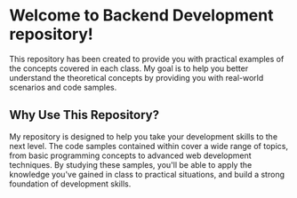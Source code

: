 ﻿# Welcome to Backend Development repository!

This repository has been created to provide you with practical examples of the concepts covered in each class. My goal is to help you better understand the theoretical concepts by providing you with real-world scenarios and code samples.

## Why Use This Repository?

My repository is designed to help you take your development skills to the next level. The code samples contained within cover a wide range of topics, from basic programming concepts to advanced web development techniques. By studying these samples, you'll be able to apply the knowledge you've gained in class to practical situations, and build a strong foundation of development skills.
